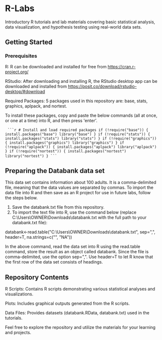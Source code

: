 # R-Labs
Introductory R tutorials and lab materials covering basic statistical analysis, data visualization, and hypothesis testing using real-world data sets.

## Getting Started

### Prerequisites

R: R can be downloaded and installed for free from https://cran.r-project.org/

RStudio: After downloading and installing R, the RStudio desktop app can be downloaded and installed from https://posit.co/download/rstudio-desktop/#download

Required Packages: 5 packages used in this repository are: base, stats, graphics, aplpack, and nortest.

To install these packages, copy and paste the below commands (all at once, or one at a time) into R, and then press 'enter'.

<pre> <code>```r # Install and load required packages if (!require("base")) { install.packages("base") library("base") } if (!require("stats")) { install.packages("stats") library("stats") } if (!require("graphics")) { install.packages("graphics") library("graphics") } if (!require("aplpack")) { install.packages("aplpack") library("aplpack") } if (!require("nortest")) { install.packages("nortest") library("nortest") } ```</code> </pre>

## Preparing the Databank data set
This data set contains information about 100 adults. It is a comma-delimited file, meaning that the data values are separated by commas. To import the data file into R and then save as an R project for use in future labs, follow the steps below.

1. Save the databank.txt file from this repository.
2. To import the text file into R, use the command below (replace C:\\Users\\OWNER\\Downloads\\databank.txt with the full path to your databank.txt file):
   
databank<-read.table("C:\\Users\\OWNER\\Downloads\\databank.txt", sep=",", header=T, na.strings=c("", "NA"))

In the above command, read the data set into R using the read.table command, store the result as an object called databank. Since the file is comma-delimited, use the option sep=",". Use header=T to let R know that the first row of the data set consists of headings.

## Repository Contents

R Scripts: Contains R scripts demonstrating various statistical analyses and visualizations.

Plots: Includes graphical outputs generated from the R scripts.

Data Files: Provides datasets (databank.RData, databank.txt) used in the tutorials.

Feel free to explore the repository and utilize the materials for your learning and projects.
